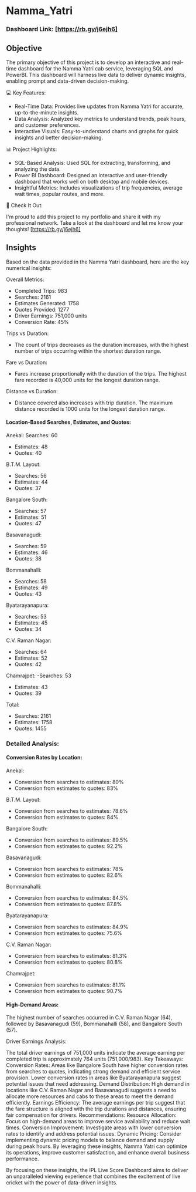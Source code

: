 # Namma_Yatri

### Dashboard Link: [https://rb.gy/j6ejh6]

## Objective
The primary objective of this project is to develop an interactive and real-time dashboard for the Namma Yatri cab service, leveraging SQL and PowerBI. This dashboard will harness live data to deliver dynamic insights, enabling prompt and data-driven decision-making. 


💻 Key Features:

- Real-Time Data: Provides live updates from Namma Yatri for accurate, up-to-the-minute insights.
- Data Analysis: Analyzed key metrics to understand trends, peak hours, and customer preferences.
- Interactive Visuals: Easy-to-understand charts and graphs for quick insights and better decision-making.
  

📊 Project Highlights:

- SQL-Based Analysis: Used SQL for extracting, transforming, and analyzing the data.
- Power BI Dashboard: Designed an interactive and user-friendly dashboard that works well on both desktop and mobile devices.
- Insightful Metrics: Includes visualizations of trip frequencies, average wait times, popular routes, and more.


🔗 Check It Out:

I'm proud to add this project to my portfolio and share it with my professional network. Take a look at the dashboard and let me know your thoughts! [https://rb.gy/j6ejh6]


## Insights

Based on the data provided in the Namma Yatri dashboard, here are the key numerical insights:

Overall Metrics:

- Completed Trips: 983
- Searches: 2161
- Estimates Generated: 1758
- Quotes Provided: 1277
- Driver Earnings: 751,000 units
- Conversion Rate: 45%

Trips vs Duration:
  - The count of trips decreases as the duration increases, with the highest number of trips occurring within the shortest duration range.

Fare vs Duration:
  - Fares increase proportionally with the duration of the trips. The highest fare recorded is 40,000 units for the longest duration range.

Distance vs Duration:
  - Distance covered also increases with trip duration. The maximum distance recorded is 1000 units for the longest duration range.


#### Location-Based Searches, Estimates, and Quotes:

Anekal:
Searches: 60
  - Estimates: 48
  - Quotes: 40

B.T.M. Layout:
  - Searches: 56
  - Estimates: 44
  - Quotes: 37

Bangalore South:
  - Searches: 57
  - Estimates: 51
  - Quotes: 47

Basavanagudi:
  - Searches: 59
  - Estimates: 46
  - Quotes: 38

Bommanahalli:
  - Searches: 58
  - Estimates: 49
  - Quotes: 43

Byatarayanapura:
  - Searches: 53
  - Estimates: 45
  - Quotes: 34

C.V. Raman Nagar:
  - Searches: 64
  - Estimates: 52
  - Quotes: 42

Chamrajpet:
  -Searches: 53
  - Estimates: 43
  - Quotes: 39

Total:
  - Searches: 2161
  - Estimates: 1758
  - Quotes: 1455


### Detailed Analysis:

#### Conversion Rates by Location:
Anekal:
  - Conversion from searches to estimates: 80%
  - Conversion from estimates to quotes: 83%


B.T.M. Layout:
  - Conversion from searches to estimates: 78.6%
  - Conversion from estimates to quotes: 84%

Bangalore South:
  - Conversion from searches to estimates: 89.5%
  - Conversion from estimates to quotes: 92.2%

Basavanagudi:
  - Conversion from searches to estimates: 78%
  - Conversion from estimates to quotes: 82.6%

Bommanahalli:
  - Conversion from searches to estimates: 84.5%
  - Conversion from estimates to quotes: 87.8%

Byatarayanapura:
  - Conversion from searches to estimates: 84.9%
  - Conversion from estimates to quotes: 75.6%

C.V. Raman Nagar:
  - Conversion from searches to estimates: 81.3%
  - Conversion from estimates to quotes: 80.8%

Chamrajpet:
  - Conversion from searches to estimates: 81.1%
  - Conversion from estimates to quotes: 90.7%

#### High-Demand Areas:

The highest number of searches occurred in C.V. Raman Nagar (64), followed by Basavanagudi (59), Bommanahalli (58), and Bangalore South (57).

Driver Earnings Analysis:

The total driver earnings of 751,000 units indicate the average earning per completed trip is approximately 764 units (751,000/983).
Key Takeaways:
Conversion Rates: Areas like Bangalore South have higher conversion rates from searches to quotes, indicating strong demand and efficient service provision. Lower conversion rates in areas like Byatarayanapura suggest potential issues that need addressing.
Demand Distribution: High demand in locations like C.V. Raman Nagar and Basavanagudi suggests a need to allocate more resources and cabs to these areas to meet the demand efficiently.
Earnings Efficiency: The average earnings per trip suggest that the fare structure is aligned with the trip durations and distances, ensuring fair compensation for drivers.
Recommendations:
Resource Allocation: Focus on high-demand areas to improve service availability and reduce wait times.
Conversion Improvement: Investigate areas with lower conversion rates to identify and address potential issues.
Dynamic Pricing: Consider implementing dynamic pricing models to balance demand and supply during peak hours.
By leveraging these insights, Namma Yatri can optimize its operations, improve customer satisfaction, and enhance overall business performance.

By focusing on these insights, the IPL Live Score Dashboard aims to deliver an unparalleled viewing experience that combines the excitement of live cricket with the power of data-driven insights.
